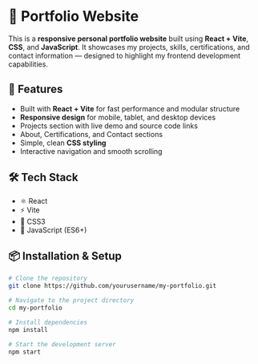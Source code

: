 # 💼 Portfolio Website

This is a **responsive personal portfolio website** built using **React + Vite**, **CSS**, and **JavaScript**. It showcases my projects, skills, certifications, and contact information — designed to highlight my frontend development capabilities.

## 🚀 Features

- Built with **React + Vite** for fast performance and modular structure
- **Responsive design** for mobile, tablet, and desktop devices
- Projects section with live demo and source code links
- About, Certifications, and Contact sections
- Simple, clean **CSS styling**
- Interactive navigation and smooth scrolling

## 🛠️ Tech Stack

- ⚛️ React
- ⚡ Vite
- 🎨 CSS3
- 🧠 JavaScript (ES6+)




## 📦 Installation & Setup

```bash
# Clone the repository
git clone https://github.com/yourusername/my-portfolio.git

# Navigate to the project directory
cd my-portfolio

# Install dependencies
npm install

# Start the development server
npm start
